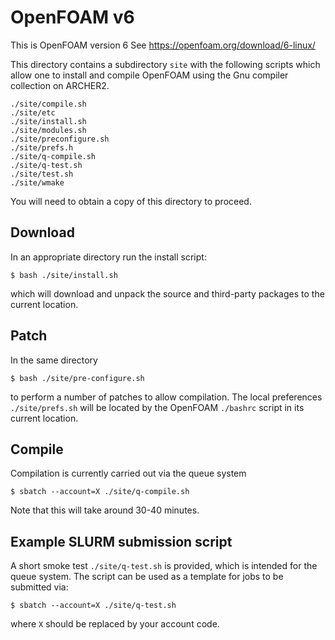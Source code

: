 # OpenFOAM v6

This is OpenFOAM version 6
See https://openfoam.org/download/6-linux/

This directory contains a subdirectory `site` with the
following scripts which allow one to install and compile OpenFOAM
using the Gnu compiler collection on ARCHER2.
```
./site/compile.sh
./site/etc
./site/install.sh
./site/modules.sh
./site/preconfigure.sh
./site/prefs.h
./site/q-compile.sh
./site/q-test.sh
./site/test.sh
./site/wmake
```

You will need to obtain a copy of this directory to proceed.

## Download

In an appropriate directory run the install script:
```
$ bash ./site/install.sh
```
which will download and unpack the source and third-party packages to the
current location.

## Patch

In the same directory
```
$ bash ./site/pre-configure.sh
```
to perform a number of patches to allow compilation. The local
preferences `./site/prefs.sh` will be located by the
OpenFOAM `./bashrc` script in its current location.

## Compile

Compilation is currently carried out via the queue system
```
$ sbatch --account=X ./site/q-compile.sh
```
Note that this will take around 30-40 minutes.

## Example SLURM submission script

A short smoke test `./site/q-test.sh` is provided, which is intended for the
queue system. The script can be used as a template for jobs to be
submitted via:
```
$ sbatch --account=X ./site/q-test.sh
```
where `X` should be replaced by your account code.
